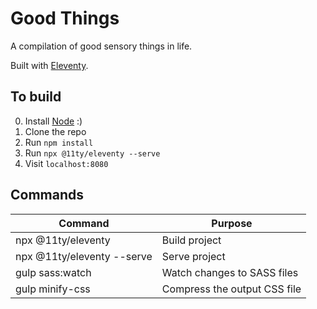# Good Things

A compilation of good sensory things in life.

Built with [Eleventy](https://www.11ty.dev/docs/).

## To build

0. Install [Node](https://nodejs.org/) :)
1. Clone the repo
2. Run `npm install`
3. Run `npx @11ty/eleventy --serve`
4. Visit `localhost:8080`

## Commands

| Command                    | Purpose                      |
| -------------------------- | ---------------------------- |
| npx @11ty/eleventy         | Build project                |
| npx @11ty/eleventy --serve | Serve project                |
| gulp sass:watch            | Watch changes to SASS files  |
| gulp minify-css            | Compress the output CSS file |